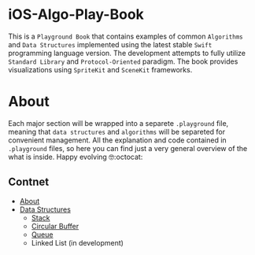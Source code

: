 # iOS-Algo-Play-Book
This is a `Playground Book` that contains examples of common `Algorithms` and `Data Structures` implemented using the latest stable `Swift` programming language version. The development attempts to fully utilize `Standard Library` and `Protocol-Oriented` paradigm. The book provides visualizations using `SpriteKit` and `SceneKit` frameworks.


# About 
Each major section will be wrapped into a separete `.playground` file, meaning that `data structures` and `algorithms` will be separeted for convenient management. All the explanation and code contained in `.playground` files, so here you can find just a very general overview of the what is inside. Happy evolving 🤓:octocat:

## Contnet 
- [About](#about)
- [Data Structures](https://github.com/jVirus/iOS-Algo-Play-Book/tree/master/Data%20Structures.playground/Pages)
  - [Stack](https://github.com/jVirus/iOS-Algo-Play-Book/blob/master/Data%20Structures.playground/Pages/Stack.xcplaygroundpage/Contents.swift)
  - [Circular Buffer](https://github.com/jVirus/iOS-Algo-Play-Book/blob/master/Data%20Structures.playground/Pages/CircularBuffer.xcplaygroundpage/Contents.swift)
  - [Queue](https://github.com/jVirus/iOS-Algo-Play-Book/blob/master/Data%20Structures.playground/Pages/Queue.xcplaygroundpage/Contents.swift)
  - Linked List (in development)
